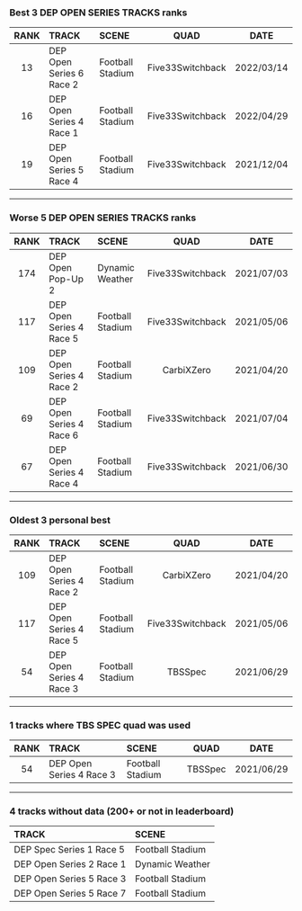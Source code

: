 ### Best 3 DEP OPEN SERIES TRACKS ranks
|RANK|TRACK|SCENE|QUAD|DATE|
|:---:|:---|:---|:---:|:---:|
|13|DEP Open Series 6 Race 2|Football Stadium|Five33Switchback|2022/03/14|
|16|DEP Open Series 4 Race 1|Football Stadium|Five33Switchback|2022/04/29|
|19|DEP Open Series 5 Race 4|Football Stadium|Five33Switchback|2021/12/04|
---
### Worse 5 DEP OPEN SERIES TRACKS ranks
|RANK|TRACK|SCENE|QUAD|DATE|
|:---:|:---|:---|:---:|:---:|
|174|DEP Open Pop-Up 2|Dynamic Weather|Five33Switchback|2021/07/03|
|117|DEP Open Series 4 Race 5|Football Stadium|Five33Switchback|2021/05/06|
|109|DEP Open Series 4 Race 2|Football Stadium|CarbiXZero|2021/04/20|
|69|DEP Open Series 4 Race 6|Football Stadium|Five33Switchback|2021/07/04|
|67|DEP Open Series 4 Race 4|Football Stadium|Five33Switchback|2021/06/30|
---
### Oldest 3 personal best
|RANK|TRACK|SCENE|QUAD|DATE|
|:---:|:---|:---|:---:|:---:|
|109|DEP Open Series 4 Race 2|Football Stadium|CarbiXZero|2021/04/20|
|117|DEP Open Series 4 Race 5|Football Stadium|Five33Switchback|2021/05/06|
|54|DEP Open Series 4 Race 3|Football Stadium|TBSSpec|2021/06/29|
---
### 1 tracks where TBS SPEC quad was used
|RANK|TRACK|SCENE|QUAD|DATE|
|:---:|:---|:---|:---:|:---:|
|54|DEP Open Series 4 Race 3|Football Stadium|TBSSpec|2021/06/29|
---
### 4 tracks without data (200+ or not in leaderboard)
|TRACK|SCENE|
|:---|:---|
|DEP Spec Series 1 Race 5|Football Stadium|
|DEP Open Series 2 Race 1|Dynamic Weather|
|DEP Open Series 5 Race 3|Football Stadium|
|DEP Open Series 5 Race 7|Football Stadium|

